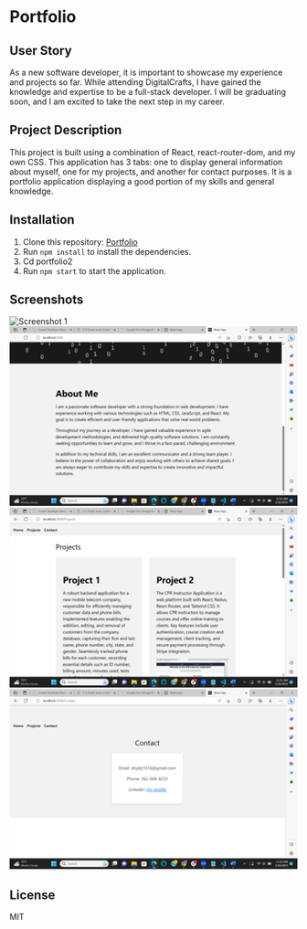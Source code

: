 # Portfolio

## User Story
As a new software developer, it is important to showcase my experience and projects so far. While attending DigitalCrafts, I have gained the knowledge and expertise to be a full-stack developer. I will be graduating soon, and I am excited to take the next step in my career.

## Project Description
This project is built using a combination of React, react-router-dom, and my own CSS. This application has 3 tabs: one to display general information about myself, one for my projects, and another for contact purposes. It is a portfolio application displaying a good portion of my skills and general knowledge.

## Installation
1. Clone this repository: [Portfolio](https://github.com/Doylej16/Portfolio)
2. Run `npm install` to install the dependencies.
3. Cd portfolio2
4. Run `npm start` to start the application.

## Screenshots
![Screenshot 1](./portfolio2/public/port1.png)
![Screenshot 2](./portfolio2/public/port2.png)
![Screenshot 3](./portfolio2/public/port3.png)
![Screenshot 4](./portfolio2/public/port4.png)

## License
MIT
